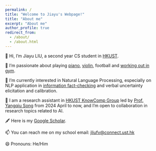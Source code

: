 ```yaml
---
permalink: /
title: "Welcome to Jiayu's Webpage!"
title: "About me"
excerpt: "About me"
author_profile: true
redirect_from: 
  - /about/
  - /about.html
---
```


👋 Hi, I’m Jiayu LIU, a second year CS student in [HKUST](https://hkust.edu.hk/).


💞️ I’m passionate about playing [piano](https://youtu.be/5r_Y9tE_fbo?si=Rnv-_KuOYPt7_rPF), [violin](https://youtu.be/-ohoA3pO9Ks?si=8ZsqIn7GO0pp31UR), football and [working out in gym](http://xhslink.com/a/GeNO8R9xpvx0).


🌱 I’m currently interested in Natural Language Processing, especially on NLP application in [information fact-checking](https://aclanthology.org/2024.fever-1.14.pdf) and verbal uncertainty elicitation and calibration.


👀 I am a research assistant in [HKUST KnowComp Group](https://github.com/HKUST-KnowComp) led by [Prof. Yangqiu Song](https://www.cse.ust.hk/~yqsong/) from 2024 April to now, and I’m open to collaboration in research topics related to AI.


🖋️ Here is my [Google Scholar](https://scholar.google.com/citations?user=PIQxhfMAAAAJ&hl=en).


📫 You can reach me on my school email: jliufv@connect.ust.hk


😄 Pronouns: He/Him



